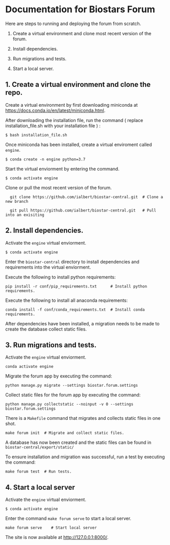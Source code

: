 # Documentation for Biostars Forum 

Here are steps to running and deploying the forum from scratch.


1. Create a virtual environment and clone most recent version of the forum.


2. Install dependencies. 


3. Run migrations and tests. 


4. Start a local server. 


## 1. Create a virtual environment and clone the repo.

Create a virtual environment by first downloading miniconda at https://docs.conda.io/en/latest/miniconda.html. 

After downloading the installation file, run the command ( replace installation_file.sh with your installation file ) : 

    $ bash installation_file.sh      

Once miniconda has been installed, create a virtual enviroment called `engine`.

    $ conda create -n engine python=3.7
    
Start the virtual enviorment by entering the command.

    $ conda activate engine
    
Clone or pull the most recent version of the forum. 

      git clone https://github.com/ialbert/biostar-central.git  # Clone a new branch
      
      git pull https://github.com/ialbert/biostar-central.git   # Pull into an exisiting 
      
      
## 2. Install dependencies. 

Activate the `engine` virtual enviorment.

    $ conda activate engine

Enter the `biostar-central` directory to install dependencies and requirements into the virtual enviorment.

Execute the following to install python requirements: 

    pip install -r conf/pip_requirements.txt      # Install python requirements.
    
Execute the following to install all anaconda requirements:
    
    conda install -f conf/conda_requirements.txt  # Install conda requirements.
    
 After dependencies have been installed, a migration needs to be made to create the database collect static files.
 
 
 ## 3. Run migrations and tests. 
 
Activate the `engine` virtual enviorment.

    conda activate engine
    
Migrate the forum app by executing the command:

    python manage.py migrate --settings biostar.forum.settings

Collect static files for the forum app by executing the command:

    python manage.py collectstatic --noinput -v 0 --settings biostar.forum.settings

There is a `Makefile` command that migrates and collects static files in one shot. 

    make forum init  # Migrate and collect static files. 

A database has now been created and the static files can be found in `biostar-central/export/static/`

To ensure installation and migration was successful, run a test by executing the command: 

    make forum test  # Run tests. 
    
    
## 4. Start a local server 

Activate the `engine` virtual enviorment.

    $ conda activate engine
    
Enter the command `make forum serve` to start a local server.

    make forum serve    # Start local server

The site is now available at http://127.0.0.1:8000/. 
 
